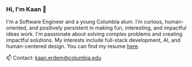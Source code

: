 ### Hi, I'm Kaan 👋

I'm a Software Engineer and a young Columbia alum. I’m curious, human-oriented, and positively persistent in making fun, interesting, and impactful ideas work. I'm passionate about solving complex problems and creating impactful solutions. My interests include full-stack development, AI, and human-centered design. You can find my resume [here](https://drive.google.com/file/d/1o37Ptgi0jqB0BcxxY7YQRz1sUP5dgieo/view?usp=sharing).

📫 Contact: kaan.erdem@columbia.edu
